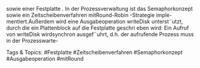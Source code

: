 sowie einer Festplatte .
In der Prozessverwaltung ist das Semaphorkonzept sowie ein Zeitscheibenverfahren mitRound-Robin -Strategie imple-
mentiert.Außerdem wird eine Ausgabeoperation writeDisk unterst¨utzt, durch die ein Plattenblock auf die Festplatte geschri eben
wird:
Ein Aufruf von writeDisk wirdsynchron ausgef¨uhrt, d.h. der aufrufende Prozess muss in der Prozesswarte-

   Tags & Topics:
   #Festplatte
   #Zeitscheibenverfahren
   #Semaphorkonzept
   #Ausgabeoperation
   #mitRound